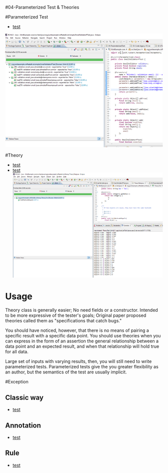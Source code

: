 #04-Parameterized Test & Theories

#Parameterized Test

* [test](/JUnitExample-core/src/test/java/org/junitexample/coffeetalk/ut/simple/EmailValidatorPTest.java)

![alt tag](/MD/coffee-talk/img/result-parametrized-test.png)

#Theory

* [test](/JUnitExample-core/src/test/java/org/junitexample/coffeetalk/ut/simple/EmailValidatorPTest.java)
* [test](/JUnitExample-core/src/test/java/org/junitexample/coffeetalk/ut/theory/TheoryTest.java)
![alt tag](/MD/coffee-talk/img/result-theory-test.png)

# Usage

Theory class is generally easier;
No need fields or a constructor. 
Intended to be more expressive of the tester's goals;
Original paper proposed theories called them as "specifications that catch bugs."

You should have noticed, however, that there is no means of pairing a specific result with a specific data point.
You should use theories when you can express in the form of an assertion the general relationship between a data point and an expected result, and when that relationship will hold true for all data.

Large set of inputs with varying results, then, you will still need to write parameterized tests.
Parameterized tests give the you greater flexibility as an author, but the semantics of the test are usually implicit.


#Exception

## Classic way
* [test](/JUnitExample-core/src/test/java/org/junitexample/coffeetalk/ut/exceptions/ExcpetionHandlerTest.java)

## Annotation
* [test](/JUnitExample-core/src/test/java/org/junitexample/coffeetalk/ut/exceptions/ExcpetionHandlerAnnotationTest.java)

## Rule
* [test](/JUnitExample-core/src/test/java/org/junitexample/coffeetalk/ut/exceptions/ExcpetionHandlerRuleTest.java)
